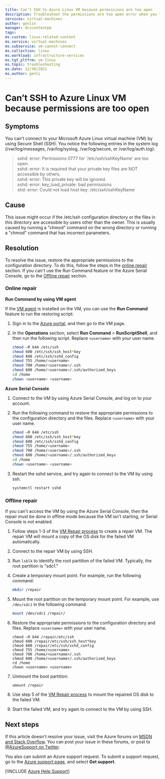 ```yaml
---
title: Can’t SSH to Azure Linux VM because permissions are too open
description: Troubleshoot the permissions are too open error when you try to connect to Azure Linux VM
services: virtual-machines
author: genlin
manager: dcscontentpm
tags: 
ms.custom: linux-related-content
ms.service: virtual-machines
ms.subservice: vm-cannot-connect
ms.collection: linux
ms.workload: infrastructure-services
ms.tgt_pltfrm: vm-linux
ms.topic: troubleshooting
ms.date: 12/30/2021
ms.author: genli
---
```

# Can’t SSH to Azure Linux VM because permissions are too open

## Symptoms

You can't connect to your Microsoft Azure Linux virtual machine (VM) by using Secure Shell (SSH). You notice the following entries in the system log (/var/log/messages, /var/log/syslog, /var/log/secure, or /var/log/auth.log):

>sshd: error: Permissions 0777 for '/etc/ssh/sshKeyName' are too open.</br>
>sshd: error: It is required that your private key files are NOT accessible by others.</br>
>sshd: error: This private key will be ignored.</br>
>sshd: error: key_load_private: bad permissions</br>
>shd: error: Could not load host key: /etc/ssh/sshKeyName

## Cause

This issue might occur if the /etc/ssh configuration directory or the files in this directory are accessible by users other than the owner. This is usually caused by running a "chmod" command on the wrong directory or running a "chmod" command that has incorrect parameters.

## Resolution

To resolve the issue, restore the appropriate permissions to the configuration directory. To do this, follow the steps in the [online repair](#online-repair) section.
If you can't use the Run Command feature or the Azure Serial Console, go to the [Offline repair](#offline-repair) section.

### Online repair

**Run Command by using VM agent**

If the [VM agent](../virtual-machines-windows/windows-azure-guest-agent.md#step-1-check-whether-the-vm-is-started) is installed on the VM, you can use the **Run Command** feature to run the restoring script:

1. Sign in to the [Azure portal](https://portal.azure.com), and then go to the VM page.
1. In the **Operations** section, select **Run Command** > **RunScriptShell**, and then run the following script. Replace `<username>` with your user name.

    ``` bash
    chmod –R 644 /etc/ssh
    chmod 600 /etc/ssh/ssh_host*key
    chmod 600 /etc/ssh/sshd_config
    chmod 755 /home/<username>
    chmod 700 /home/<username>/.ssh
    chmod 600 /home/<username>/.ssh/authorized_keys
    cd /home
    chown <username> <username>
    ```

**Azure Serial Console**

1. Connect to the VM by using Azure Serial Console, and log on to your account.
1. Run the following command to restore the appropriate permissions to the configuration directory and the files. Replace `<username>` with your user name.

    ``` bash
    chmod –R 644 /etc/ssh
    chmod 600 /etc/ssh/ssh_host*key
    chmod 600 /etc/ssh/sshd_config
    chmod 755 /home/<username>
    chmod 700 /home/<username>/.ssh
    chmod 600 /home/<username>/.ssh/authorized_keys
    cd /home
    chown <username> <username>
    ```

1. Restart the sshd service, and try again to connect to the VM by using ssh.

    ```bash
    systemctl restart sshd
    ```

### Offline repair

If you can't access the VM by using the Azure Serial Console, then the repair must be done in offline mode because the VM isn't starting, or Serial Console is not enabled.

1. Follow steps 1-3 of the [VM Repair process](repair-linux-vm-using-azure-virtual-machine-repair-commands.md) to create a repair VM. The repair VM will mount a copy of the OS disk for the failed VM automatically.
1. Connect to the repair VM by using SSH.
1. Run `lsblk` to identify the root partition of the failed VM. Typically, the root partition is "sdc1."
1. Create a temporary mount point. For example, run the following command:

    ```bash
    mkdir /repair
    ```

1. Mount the root partition on the temporary mount point. For example, use `/dev/sdc1` in the following command:

    ```bash
    mount /dev/sdc1 /repair/
    ```

1. Restore the appropriate permissions to the configuration directory and files. Replace `<username>` with your user name.

    ```
    chmod –R 644 /repair/etc/ssh
    chmod 600 /repair/etc/ssh/ssh_host*key
    chmod 600 /repair/etc/ssh/sshd_config
    chmod 755 /home/<username>
    chmod 700 /home/<username>/.ssh
    chmod 600 /home/<username>/.ssh/authorized_keys
    cd /home
    chown <username> <username>
    ```

1. Unmount the boot partition:

    ```
    umount /repair
    ```

1. Use step 5 of the [VM Repair process](repair-linux-vm-using-azure-virtual-machine-repair-commands.md) to mount the repaired OS disk to the failed VM.
1. Start the failed VM, and try again to connect to the VM by using SSH.

## Next steps

If this article doesn't resolve your issue, visit the Azure forums on [MSDN and Stack Overflow](https://azure.microsoft.com/support/forums/). You can post your issue in these forums, or post to [@AzureSupport on Twitter](https://twitter.com/AzureSupport).

You also can submit an Azure support request. To submit a support request, go to the [Azure support page](https://azure.microsoft.com/support/options/), and select **Get support**.

[!INCLUDE [Azure Help Support](../../../includes/azure-help-support.md)]
